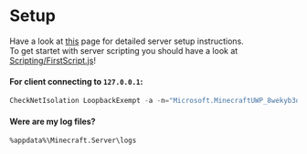 # Setup
Have a look at <a href="https://github.com/perrochon/simple-bedrock-script/blob/master/README.md#1-install-bedrock-server">this</a> page for detailed server setup instructions.<br/>
To get startet with server scripting you should have a look at <a href="Scripting/FirstScript.js">Scripting/FirstScript.js</a>!   
   
#### For client connecting to `127.0.0.1`:
```powershell
CheckNetIsolation LoopbackExempt -a -n="Microsoft.MinecraftUWP_8wekyb3d8bbwe"
```
#### Were are my log files?
`%appdata%\Minecraft.Server\logs`
